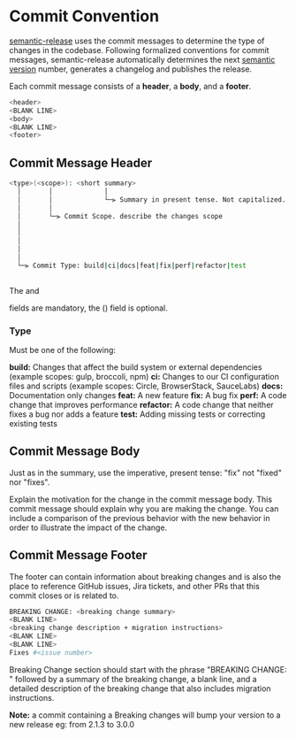 # Commit Convention

[semantic-release](https://github.com/semantic-release/semantic-release) uses the commit messages to determine the type of changes in the codebase. Following formalized conventions for commit messages, semantic-release automatically determines the next [semantic version](https://semver.org/) number, generates a changelog and publishes the release.

Each commit message consists of a **header**, a **body**, and a **footer**.

```bash
<header>
<BLANK LINE>
<body>
<BLANK LINE>
<footer>
```

## Commit Message Header

```bash
<type>(<scope>): <short summary>
  │       │             │
  │       │             └─⫸ Summary in present tense. Not capitalized. No period at the end.
  │       │
  │       └─⫸ Commit Scope. describe the changes scope
  │
  │
  │
  │
  │
  └─⫸ Commit Type: build|ci|docs|feat|fix|perf|refactor|test
  
```
The <type> and <summary> fields are mandatory, the (<scope>) field is optional.

### Type

Must be one of the following:

**build:** Changes that affect the build system or external dependencies (example scopes: gulp, broccoli, npm)
**ci:** Changes to our CI configuration files and scripts (example scopes: Circle, BrowserStack, SauceLabs)
**docs:** Documentation only changes
**feat:** A new feature
**fix:** A bug fix
**perf:** A code change that improves performance
**refactor:** A code change that neither fixes a bug nor adds a feature
**test:** Adding missing tests or correcting existing tests

## Commit Message Body

Just as in the summary, use the imperative, present tense: "fix" not "fixed" nor "fixes".

Explain the motivation for the change in the commit message body. This commit message should explain why you are making the change. You can include a comparison of the previous behavior with the new behavior in order to illustrate the impact of the change.

## Commit Message Footer

The footer can contain information about breaking changes and is also the place to reference GitHub issues, Jira tickets, and other PRs that this commit closes or is related to.

```bash
BREAKING CHANGE: <breaking change summary>
<BLANK LINE>
<breaking change description + migration instructions>
<BLANK LINE>
<BLANK LINE>
Fixes #<issue number>
```

Breaking Change section should start with the phrase "BREAKING CHANGE: " followed by a summary of the breaking change, a blank line, and a detailed description of the breaking change that also includes migration instructions.

**Note:** a commit containing a Breaking changes will bump your version to a new release eg: from 2.1.3 to 3.0.0 
